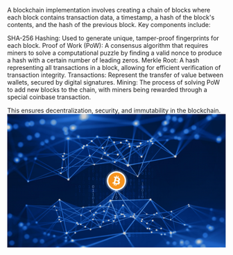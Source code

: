 A blockchain implementation involves creating a chain of blocks where each block contains transaction data, a timestamp, a hash of the block's contents, and the hash of the previous block. Key components include:

SHA-256 Hashing: Used to generate unique, tamper-proof fingerprints for each block.
Proof of Work (PoW): A consensus algorithm that requires miners to solve a computational puzzle by finding a valid nonce to produce a hash with a certain number of leading zeros.
Merkle Root: A hash representing all transactions in a block, allowing for efficient verification of transaction integrity.
Transactions: Represent the transfer of value between wallets, secured by digital signatures.
Mining: The process of solving PoW to add new blocks to the chain, with miners being rewarded through a special coinbase transaction.

This ensures decentralization, security, and immutability in the blockchain.
![My Logo](1424866-270329364.jpg)
